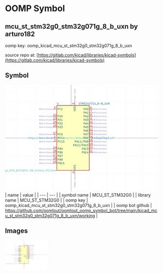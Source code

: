 # OOMP Symbol  
## mcu_st_stm32g0_stm32g071g_8_b_uxn  by arturo182  
  
oomp key: oomp_kicad_mcu_st_stm32g0_stm32g071g_8_b_uxn  
  
source repo at: [https://gitlab.com/kicad/libraries/kicad-symbols](https://gitlab.com/kicad/libraries/kicad-symbols)  
## Symbol  
  
[![working.png](working_600.png)](working.png)  
| name | value | 
| --- | --- | 
| symbol name | MCU_ST_STM32G0 | 
| library name | MCU_ST_STM32G0 | 
| oomp key | oomp_kicad_mcu_st_stm32g0_stm32g071g_8_b_uxn | 
| oomp bot github | https://github.com/oomlout/oomlout_oomp_symbol_bot/tree/main/kicad_mcu_st_stm32g0_stm32g071g_8_b_uxn/working | 
## Images  
  
[![working.png](working_140.png)](working.png)  
